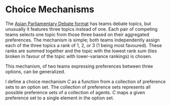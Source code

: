 # Choice Mechanisms

The [Asian Parliamentary Debate format](https://www.debate-motions.info/debate-formats/asian-parliamentary-debate-format/) has teams debate topics, but unusually it features three topics instead of one. Each pair of competing teams selects one topic from those three based on their aggregated preferences. The mechanism is simple; both teams independently assign each of the three topics a rank of 1, 2, or 3 (1 being most favoured). These ranks are summed together and the topic with the lowest rank sum (ties broken in favour of the topic with lower-variance rankings) is chosen. 

This mechanism, of two teams expressing preferences between three options, can be generalized. 

I define a choice mechanism $C$ as a function from a collection of preference sets to an option set. The collection of preference sets represents all possible preference sets of a collection of agents. $C$ maps a given preference set to a single element in the option set.
